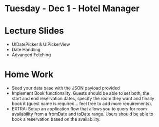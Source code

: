 Tuesday - Dec 1 - Hotel Manager
===============
# Lecture Slides 
* UIDatePicker & UIPickerView
* Date Handling
* Advanced Fetching

# Home Work
* Seed your data base with the JSON payload provided
* Implement Book functionality. Guests should be able to set both, the start and end reservation dates, specify the room they want and finally book it (guest name is required... feel free to add more requirements). 
* EXTRA: Setup an application flow that allows you to query for room availability from a fromDate and toDate range. Users should be able to book a reservation based on the availability.
